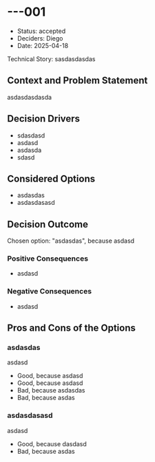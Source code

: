 # ---001

* Status: accepted
* Deciders: Diego
* Date: 2025-04-18

Technical Story: sasdasdasdas

## Context and Problem Statement

asdasdasdasda

## Decision Drivers

* sdasdasd
* asdasd
* asdasda
* sdasd

## Considered Options

* asdasdas
* asdasdasasd

## Decision Outcome

Chosen option: "asdasdas", because asdasd

### Positive Consequences

* asdasd

### Negative Consequences

* asdasd

## Pros and Cons of the Options

### asdasdas

asdasd

* Good, because asdasd
* Good, because asdasd
* Bad, because asdasdas
* Bad, because asdas

### asdasdasasd

asdasd

* Good, because dasdasd
* Bad, because asdas
